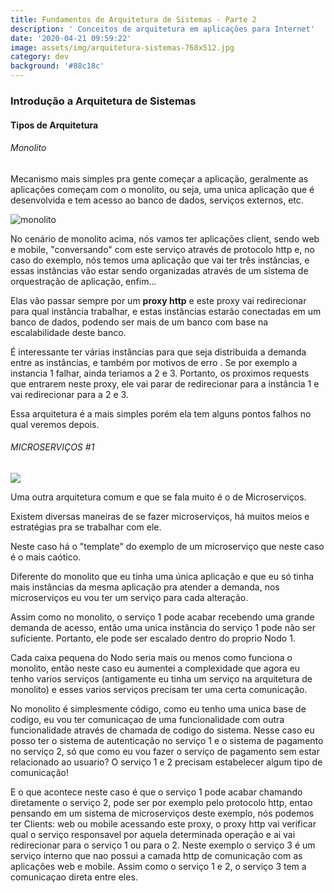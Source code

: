 ```yaml
---
title: Fundamentos de Arquitetura de Sistemas - Parte 2
description: ' Conceitos de arquitetura em aplicações para Internet'
date: '2020-04-21 09:59:22'
image: assets/img/arquitetura-sistemas-768x512.jpg
category: dev
background: '#88c18c'
---
```

### Introdução a Arquitetura de Sistemas

#### Tipos de Arquitetura

###### Monolito

Mecanismo mais simples pra gente começar a aplicação, geralmente as aplicações começam com o monolito, ou seja, uma unica aplicação que é desenvolvida e tem acesso ao banco de dados, serviços externos, etc.

![monolito](assets/img/monolitounnamed.png "monolito")

No cenário de monolito acima, nós vamos ter aplicações client, sendo web e mobile, "conversando" com este serviço através de protocolo http e, no caso do exemplo, nós temos uma aplicação que vai ter três instâncias, e essas instâncias vão estar sendo organizadas através de um sistema de orquestração de aplicação, enfim...

Elas vão passar sempre por um **proxy http** e este proxy vai redirecionar para qual instância trabalhar, e estas instâncias estarão conectadas em um banco de dados, podendo ser mais de um banco com base na escalabilidade deste banco.

É interessante ter várias instâncias para que seja distribuida a demanda entre as instâncias, e também por motivos de erro . Se por exemplo a instancia 1 falhar, ainda teriamos a 2 e 3. Portanto, os proximos requests que entrarem neste proxy, ele vai parar de redirecionar para a instância 1 e vai redirecionar para a 2 e 3.

Essa arquitetura é a mais simples porém ela tem alguns pontos falhos no qual veremos depois.

###### MICROSERVIÇOS #1

![](assets/img/microservices.png)

Uma outra arquitetura comum e que se fala muito é o de Microserviços.

Existem diversas maneiras de se fazer microserviços, há muitos meios e estratégias pra se trabalhar com ele.

Neste caso há o "template" do exemplo de um microserviço que neste caso é o mais caótico.

Diferente do monolito que eu tinha uma única aplicação e que eu só tinha mais instâncias da mesma aplicação pra atender a demanda, nos microserviços eu vou ter um serviço para cada alteração.

Assim como no monolito, o serviço 1 pode acabar recebendo uma grande demanda de acesso, então uma unica instância do serviço 1 pode não ser suficiente. Portanto, ele pode ser escalado dentro do proprio Nodo 1.

Cada caixa pequena do Nodo seria mais ou menos como funciona o monolito, então neste caso eu aumentei a complexidade que agora eu tenho varios serviços (antigamente eu tinha um serviço na arquitetura de monolito) e esses varios serviços precisam ter uma certa comunicação.

No monolito é simplesmente código, como eu tenho uma unica base de codigo, eu vou ter comunicaçao de uma funcionalidade com outra funcionalidade através de chamada de codigo do sistema. Nesse caso eu posso ter o sistema de autenticação no serviço 1 e o sistema de pagamento no serviço 2, só que como eu vou fazer o serviço de pagamento sem estar relacionado ao usuario? O serviço 1 e 2 precisam estabelecer algum tipo de comunicação!

E o que acontece neste caso é que o serviço 1 pode acabar chamando diretamente o serviço 2, pode ser por exemplo pelo protocolo http, entao pensando em um sistema de microserviços deste exemplo, nós podemos ter Clients: web ou mobile acessando este proxy, o proxy http vai verificar qual o serviço responsavel por aquela determinada operação e ai vai redirecionar para o serviço 1 ou para o 2. Neste exemplo o serviço 3 é um serviço interno que nao possui a camada http de comunicação com as aplicações web e mobile. Assim como o serviço 1 e 2, o serviço 3 tem a comunicaçao direta entre eles.
